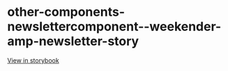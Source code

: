 # other-components-newslettercomponent--weekender-amp-newsletter-story

[View in storybook](https://raw.githack.com/Independent-Digital-News-and-Media-Ltd/standard-pwamp-sb/PR-647-sb/index.html?path=/story/other-components-newslettercomponent--weekender-amp-newsletter-story)